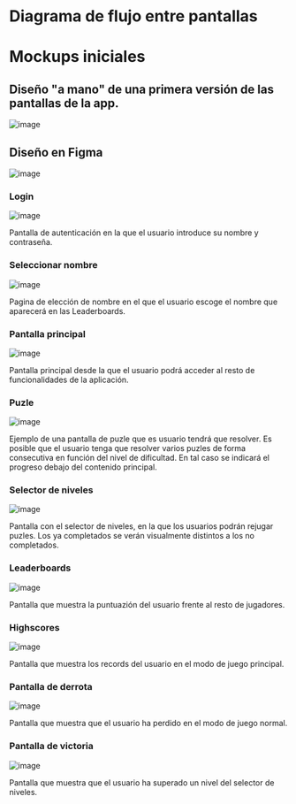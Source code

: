# Diagrama de flujo entre pantallas



# Mockups iniciales
## Diseño "a mano" de una primera versión de las pantallas de la app.

![image](https://github.com/Diego-a-lopez/ScapeTheAds/assets/72018929/b380e732-80b8-47d0-8901-afb11f239930)

## Diseño en Figma

![image](https://github.com/Diego-a-lopez/ScapeTheAds/assets/72018929/465137b2-9f2f-4822-9913-dc50c5276029)

### Login

![image](https://github.com/Diego-a-lopez/ScapeTheAds/assets/72018929/f229a76d-c4d2-4a42-821b-e28c07714b99)

Pantalla de autenticación en la que el usuario introduce su nombre y contraseña.

### Seleccionar nombre

![image](https://github.com/Diego-a-lopez/ScapeTheAds/assets/72018929/ea1776d0-2b19-41ef-a50c-6e83e2a42887)

Pagina de elección de nombre en el que el usuario escoge el nombre que aparecerá en las Leaderboards.

### Pantalla principal

![image](https://github.com/Diego-a-lopez/ScapeTheAds/assets/72018929/08f3d5f4-c0a6-4a42-9dd0-a5c537c11df1)

Pantalla principal desde la que el usuario podrá acceder al resto de funcionalidades de la aplicación.

### Puzle

![image](https://github.com/Diego-a-lopez/ScapeTheAds/assets/72018929/c162f9f5-b21c-4c89-9e80-4fac08fc3e34)

Ejemplo de una pantalla de puzle que es usuario tendrá que resolver. Es posible que el usuario tenga que resolver varios puzles de forma consecutiva en función del nivel de dificultad. En tal caso se indicará el progreso debajo del contenido principal.

### Selector de niveles

![image](https://github.com/Diego-a-lopez/ScapeTheAds/assets/72018929/0520a5b4-5562-42ef-9e33-ebffb9ec5383)

Pantalla con el selector de niveles, en la que los usuarios podrán rejugar puzles. Los ya completados se verán visualmente distintos a los no completados.

### Leaderboards

![image](https://github.com/Diego-a-lopez/ScapeTheAds/assets/72018929/d9e371a8-57ad-4657-9cb7-6bfba555cf70)

Pantalla que muestra la puntuazión del usuario frente al resto de jugadores.

### Highscores

![image](https://github.com/Diego-a-lopez/ScapeTheAds/assets/72018929/958fe224-9e7f-4d48-a18e-6db31653819a)

Pantalla que muestra los records del usuario en el modo de juego principal.

### Pantalla de derrota

![image](https://github.com/Diego-a-lopez/ScapeTheAds/assets/72018929/710ae85e-e147-4db1-8de0-a8dae7802196)

Pantalla que muestra que el usuario ha perdido en el modo de juego normal.

### Pantalla de victoria

![image](https://github.com/Diego-a-lopez/ScapeTheAds/assets/72018929/b4917bdb-ab80-4ddf-a520-85c20850383f)

Pantalla que muestra que el usuario ha superado un nivel del selector de niveles.